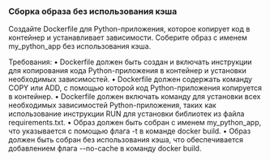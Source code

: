 
### Сборка образа без использования кэша

Создайте Dockerfile для Python-приложения, которое копирует код в контейнер и устанавливает зависимости. Соберите образ с именем my_python_app без использования кэша.

Требования:
•	Dockerfile должен быть создан и включать инструкции для копирования кода Python-приложения в контейнер и установки необходимых зависимостей.
•	Dockerfile должен содержать команду COPY или ADD, с помощью которой код Python-приложения копируется в контейнер.
•	Dockerfile должен включать команду для установки всех необходимых зависимостей Python-приложения, таких как использование инструкции RUN для установки библиотек из файла requirements.txt.
•	Образ должен быть собран с именем my_python_app, что указывается с помощью флага -t в команде docker build.
•	Образ должен быть собран без использования кэша, что обеспечивается добавлением флага --no-cache в команду docker build.
